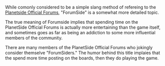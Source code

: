 While comonly considered to be a simple slang method of refereing to the
[Planetside Official Forums](../etc/Planetside_Official_Forums.md), "ForumSide"
is a somewhat more detailed topic.

The true meaning of Forumside implies that spending time on the PlanetSide
Official Forums is actually more entertaining than the game itself, and
sometimes goes as far as being an addiction to some more influential members of
the community.

There are many members of the PlanetSide Official Forums who jokingly consider
themselve "ForumSiders." The humor behind this title implaies that the spend
more time posting on the boards, then they do playing the game.
